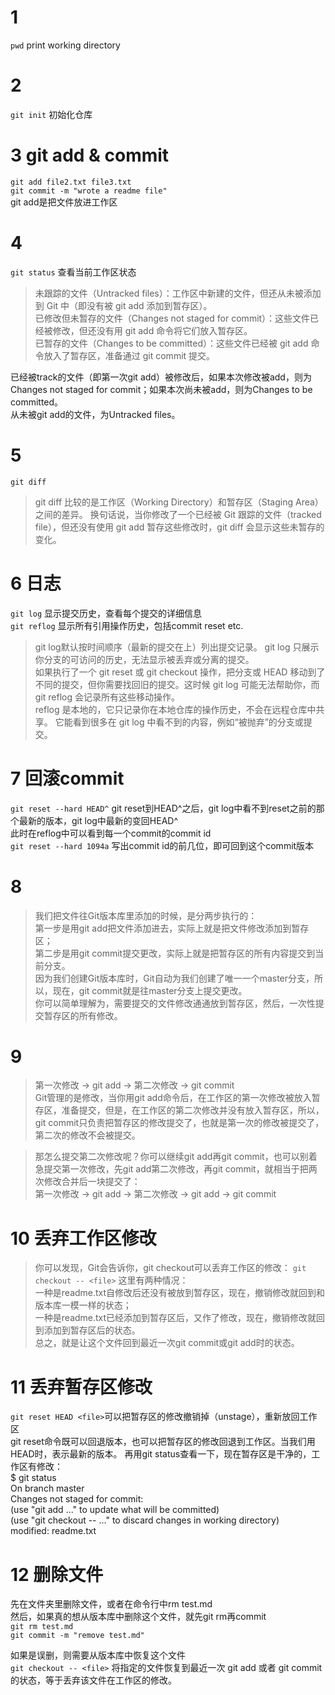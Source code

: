 # 1
`pwd` print working directory
# 2
`git init`  初始化仓库
# 3 git add & commit
`git add file2.txt file3.txt`  
`git commit -m "wrote a readme file"`  
git add是把文件放进工作区
# 4
`git status`  查看当前工作区状态
>未跟踪的文件（Untracked files）：工作区中新建的文件，但还从未被添加到 Git 中（即没有被 git add 添加到暂存区）。  
已修改但未暂存的文件（Changes not staged for commit）：这些文件已经被修改，但还没有用 git add 命令将它们放入暂存区。  
已暂存的文件（Changes to be committed）：这些文件已经被 git add 命令放入了暂存区，准备通过 git commit 提交。 

已经被track的文件（即第一次git add）被修改后，如果本次修改被add，则为Changes not staged for commit；如果本次尚未被add，则为Changes to be committed。  
从未被git add的文件，为Untracked files。
# 5
`git diff`  
>git diff 比较的是工作区（Working Directory）和暂存区（Staging Area）之间的差异。
换句话说，当你修改了一个已经被 Git 跟踪的文件（tracked file），但还没有使用 git add 暂存这些修改时，git diff 会显示这些未暂存的变化。
# 6 日志
`git log` 显示提交历史，查看每个提交的详细信息  
`git reflog` 显示所有引用操作历史，包括commit reset etc. 

>git log默认按时间顺序（最新的提交在上）列出提交记录。
git log 只展示你分支的可访问的历史，无法显示被丢弃或分离的提交。  
如果执行了一个 git reset 或 git checkout 操作，把分支或 HEAD 移动到了不同的提交，但你需要找回旧的提交。这时候 git log 可能无法帮助你，而 git reflog 会记录所有这些移动操作。  
reflog 是本地的，它只记录你在本地仓库的操作历史，不会在远程仓库中共享。
它能看到很多在 git log 中看不到的内容，例如“被抛弃”的分支或提交。

# 7 回滚commit
`git reset --hard HEAD^`
git reset到HEAD^之后，git log中看不到reset之前的那个最新的版本，git log中最新的变回HEAD^  
此时在reflog中可以看到每一个commit的commit id  
`git reset --hard 1094a`
写出commit id的前几位，即可回到这个commit版本
# 8
>我们把文件往Git版本库里添加的时候，是分两步执行的：  
第一步是用git add把文件添加进去，实际上就是把文件修改添加到暂存区；  
第二步是用git commit提交更改，实际上就是把暂存区的所有内容提交到当前分支。  
因为我们创建Git版本库时，Git自动为我们创建了唯一一个master分支，所以，现在，git commit就是往master分支上提交更改。  
你可以简单理解为，需要提交的文件修改通通放到暂存区，然后，一次性提交暂存区的所有修改。  
# 9
>第一次修改 -> git add -> 第二次修改 -> git commit  
Git管理的是修改，当你用git add命令后，在工作区的第一次修改被放入暂存区，准备提交，但是，在工作区的第二次修改并没有放入暂存区，所以，git commit只负责把暂存区的修改提交了，也就是第一次的修改被提交了，第二次的修改不会被提交。

>那怎么提交第二次修改呢？你可以继续git add再git commit，也可以别着急提交第一次修改，先git add第二次修改，再git commit，就相当于把两次修改合并后一块提交了：  
第一次修改 -> git add -> 第二次修改 -> git add -> git commit

# 10 丢弃工作区修改
>你可以发现，Git会告诉你，git checkout可以丢弃工作区的修改：
`git checkout -- <file>`
这里有两种情况：  
一种是readme.txt自修改后还没有被放到暂存区，现在，撤销修改就回到和版本库一模一样的状态；  
一种是readme.txt已经添加到暂存区后，又作了修改，现在，撤销修改就回到添加到暂存区后的状态。  
总之，就是让这个文件回到最近一次git commit或git add时的状态。

# 11 丢弃暂存区修改
`git reset HEAD <file>`可以把暂存区的修改撤销掉（unstage），重新放回工作区  
git reset命令既可以回退版本，也可以把暂存区的修改回退到工作区。当我们用HEAD时，表示最新的版本。
再用git status查看一下，现在暂存区是干净的，工作区有修改：  
$ git status  
On branch master  
Changes not staged for commit:  
  (use "git add <file>..." to update what will be committed)  
  (use "git checkout -- <file>..." to discard changes in working directory)   
  modified:   readme.txt  

# 12 删除文件
先在文件夹里删除文件，或者在命令行中rm test.md  
然后，如果真的想从版本库中删除这个文件，就先git rm再commit  
`git rm test.md`  
`git commit -m "remove test.md"`  

如果是误删，则需要从版本库中恢复这个文件  
`git checkout -- <file>`
将指定的文件恢复到最近一次 git add 或者 git commit 的状态，等于丢弃该文件在工作区的修改。




